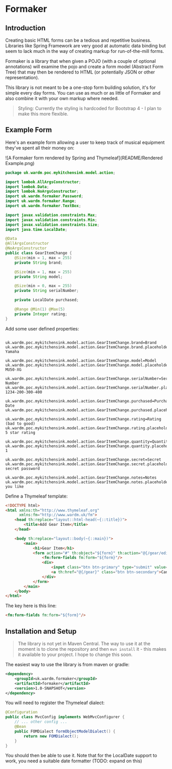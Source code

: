 # Formaker

## Introduction

Creating basic HTML forms can be a tedious and repetitive business.
Libraries like Spring Framework are very good at automatic data binding but seem
to lack much in the way of creating markup for run-of-the-mill forms.

Formaker is a library that when given a POJO (with a couple of optional annotations) will
examine the pojo and create a form model (Abstract Form Tree) that may then be rendered
to HTML (or potentially JSON or other representation).

This library is not meant to be a one-stop form building solution, it's for simple every day
forms. You can use as much or as little of Formaker and also combine it with your own
markup where needed.

> Styling: Currently the styling is hardcoded for Bootstrap 4 - I plan to make this more flexible.

## Example Form
 
Here's an example form allowing a user to keep track of musical equipment they've spent all their money on:

![A Formaker form rendered by Spring and Thymeleaf](README/Rendered Example.png)


```java
package uk.wardm.poc.mykitchensink.model.action;

import lombok.AllArgsConstructor;
import lombok.Data;
import lombok.NoArgsConstructor;
import uk.wardm.formaker.Password;
import uk.wardm.formaker.Range;
import uk.wardm.formaker.TextBox;

import javax.validation.constraints.Max;
import javax.validation.constraints.Min;
import javax.validation.constraints.Size;
import java.time.LocalDate;

@Data
@AllArgsConstructor
@NoArgsConstructor
public class GearItemChange {
    @Size(min = 1, max = 255)
    private String brand;

    @Size(min = 1, max = 255)
    private String model;

    @Size(min = 0, max = 255)
    private String serialNumber;

    private LocalDate purchased;

    @Range @Min(1) @Max(5)
    private Integer rating;
}
```

Add some user defined properties:

```properties

uk.wardm.poc.mykitchensink.model.action.GearItemChange.brand=Brand
uk.wardm.poc.mykitchensink.model.action.GearItemChange.brand.placeholder=e.g. Yamaha

uk.wardm.poc.mykitchensink.model.action.GearItemChange.model=Model
uk.wardm.poc.mykitchensink.model.action.GearItemChange.model.placeholder=e.g. MU50-XG

uk.wardm.poc.mykitchensink.model.action.GearItemChange.serialNumber=Serial Number
uk.wardm.poc.mykitchensink.model.action.GearItemChange.serialNumber.placeholder=e.g. 1234-200-300-400

uk.wardm.poc.mykitchensink.model.action.GearItemChange.purchased=Purchase Date
uk.wardm.poc.mykitchensink.model.action.GearItemChange.purchased.placeholder=23/11/2000

uk.wardm.poc.mykitchensink.model.action.GearItemChange.rating=Rating (bad to good)
uk.wardm.poc.mykitchensink.model.action.GearItemChange.rating.placeholder=1-5 star rating

uk.wardm.poc.mykitchensink.model.action.GearItemChange.quantity=Quantity
uk.wardm.poc.mykitchensink.model.action.GearItemChange.quantity.placeholder=e.g. 1

uk.wardm.poc.mykitchensink.model.action.GearItemChange.secret=Secret
uk.wardm.poc.mykitchensink.model.action.GearItemChange.secret.placeholder=Super secret password

uk.wardm.poc.mykitchensink.model.action.GearItemChange.notes=Notes
uk.wardm.poc.mykitchensink.model.action.GearItemChange.notes.placeholder=Anything you like
```

Define a Thymeleaf template:
```html
<!DOCTYPE html>
<html xmlns:th="http://www.thymeleaf.org"
      xmlns:fm="http://www.wardm.uk/fm">
    <head th:replace="layout::html-head(~{::title})">
        <title>Add Gear Item</title>
    </head>

    <body th:replace="layout::body(~{::main})">
        <main>
            <h1>Gear Item</h1>
            <form action="#" th:object="${form}" th:action="@{/gear/edit(id=${gearId})}" method="post">
                <fm:form-fields fm:form="${form}"/>
                <div>
                    <input class="btn btn-primary" type="submit" value="Save">
                    <a th:href="@{/gear}" class="btn btn-secondary">Cancel</a>
                </div>
            </form>
        </main>
    </body>
</html>
```

The key here is this line:

```html
<fm:form-fields fm:form="${form}"/>
```

## Installation and Setup

> The library is not yet in Maven Central. The way to use it at the moment is to
> clone the repository and then `mvn install` it - this makes it available to your project.
> I hope to change this soon.

The easiest way to use the library is from maven or gradle:

```xml
<dependency>
    <groupId>uk.wardm.formaker</groupId>
    <artifactId>formaker</artifactId>
    <version>1.0-SNAPSHOT</version>
</dependency>
```

You will need to register the Thymeleaf dialect:

```java
@Configuration
public class MvcConfig implements WebMvcConfigurer {
    // ... other config ...
    @Bean
    public FOMDialect formObjectModelDialect() {
        return new FOMDialect();
    }
}
```

You should then be able to use it. Note that for the LocalDate support to work, you
need a suitable date formatter (TODO: expand on this)

